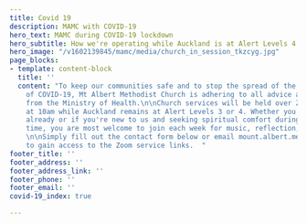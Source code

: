```yaml
---
title: Covid 19
description: MAMC with COVID-19
hero_text: MAMC during COVID-19 lockdown
hero_subtitle: How we're operating while Auckland is at Alert Levels 4 and 3
hero_image: "/v1602139845/mamc/media/church_in_session_tkzcyg.jpg"
page_blocks:
- template: content-block
  title: ''
  content: "To keep our communities safe and to stop the spread of the Delta variant
    of COVID-19, Mt Albert Methodist Church is adhering to all advice and direction
    from the Ministry of Health.\n\nChurch services will be held over Zoom every Sunday
    at 10am while Auckland remains at Alert Levels 3 or 4. Whether you are a member
    already or if you're new to us and seeking spiritual comfort during this challenging
    time, you are most welcome to join each week for music, reflection, and connection.
    \n\nSimply fill out the contact form below or email mount.albert.methodist@xtra.co.nz
    to gain access to the Zoom service links.  "
footer_title: ''
footer_address: ''
footer_address_link: ''
footer_phone: ''
footer_email: ''
covid-19_index: true

---
```

